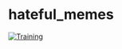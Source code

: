 # hateful_memes
[![Training](https://github.com/Benjamin-Etheredge/hateful_memes/actions/workflows/train.yml/badge.svg)](https://github.com/Benjamin-Etheredge/hateful_memes/actions/workflows/train.yml)
